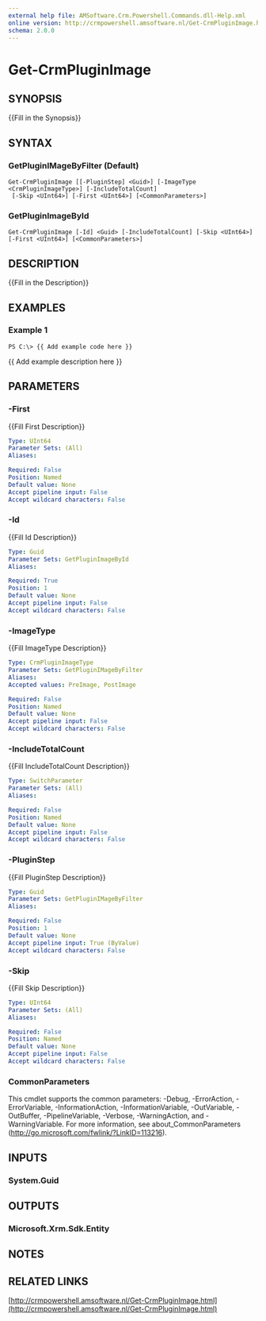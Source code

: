 ```yaml
---
external help file: AMSoftware.Crm.Powershell.Commands.dll-Help.xml
online version: http://crmpowershell.amsoftware.nl/Get-CrmPluginImage.html
schema: 2.0.0
---
```


# Get-CrmPluginImage

## SYNOPSIS
{{Fill in the Synopsis}}

## SYNTAX

### GetPluginIMageByFilter (Default)
```
Get-CrmPluginImage [[-PluginStep] <Guid>] [-ImageType <CrmPluginImageType>] [-IncludeTotalCount]
 [-Skip <UInt64>] [-First <UInt64>] [<CommonParameters>]
```

### GetPluginImageById
```
Get-CrmPluginImage [-Id] <Guid> [-IncludeTotalCount] [-Skip <UInt64>] [-First <UInt64>] [<CommonParameters>]
```

## DESCRIPTION
{{Fill in the Description}}

## EXAMPLES

### Example 1
```
PS C:\> {{ Add example code here }}
```

{{ Add example description here }}

## PARAMETERS

### -First
{{Fill First Description}}

```yaml
Type: UInt64
Parameter Sets: (All)
Aliases: 

Required: False
Position: Named
Default value: None
Accept pipeline input: False
Accept wildcard characters: False
```

### -Id
{{Fill Id Description}}

```yaml
Type: Guid
Parameter Sets: GetPluginImageById
Aliases: 

Required: True
Position: 1
Default value: None
Accept pipeline input: False
Accept wildcard characters: False
```

### -ImageType
{{Fill ImageType Description}}

```yaml
Type: CrmPluginImageType
Parameter Sets: GetPluginIMageByFilter
Aliases: 
Accepted values: PreImage, PostImage

Required: False
Position: Named
Default value: None
Accept pipeline input: False
Accept wildcard characters: False
```

### -IncludeTotalCount
{{Fill IncludeTotalCount Description}}

```yaml
Type: SwitchParameter
Parameter Sets: (All)
Aliases: 

Required: False
Position: Named
Default value: None
Accept pipeline input: False
Accept wildcard characters: False
```

### -PluginStep
{{Fill PluginStep Description}}

```yaml
Type: Guid
Parameter Sets: GetPluginIMageByFilter
Aliases: 

Required: False
Position: 1
Default value: None
Accept pipeline input: True (ByValue)
Accept wildcard characters: False
```

### -Skip
{{Fill Skip Description}}

```yaml
Type: UInt64
Parameter Sets: (All)
Aliases: 

Required: False
Position: Named
Default value: None
Accept pipeline input: False
Accept wildcard characters: False
```

### CommonParameters
This cmdlet supports the common parameters: -Debug, -ErrorAction, -ErrorVariable, -InformationAction, -InformationVariable, -OutVariable, -OutBuffer, -PipelineVariable, -Verbose, -WarningAction, and -WarningVariable. For more information, see about_CommonParameters (http://go.microsoft.com/fwlink/?LinkID=113216).

## INPUTS

### System.Guid

## OUTPUTS

### Microsoft.Xrm.Sdk.Entity

## NOTES

## RELATED LINKS

[http://crmpowershell.amsoftware.nl/Get-CrmPluginImage.html](http://crmpowershell.amsoftware.nl/Get-CrmPluginImage.html)


